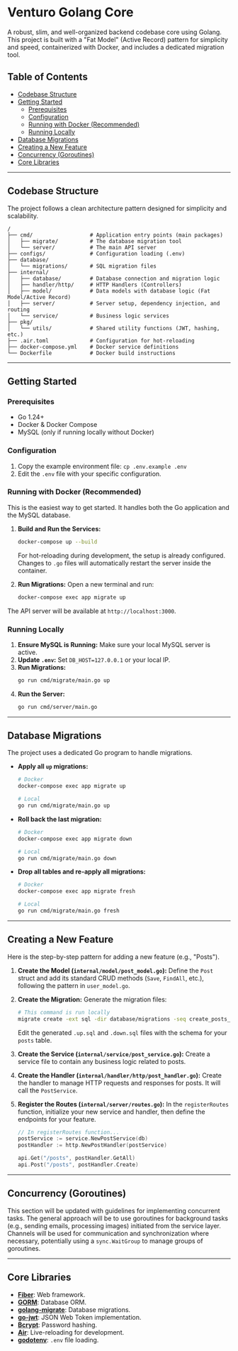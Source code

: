 # Venturo Golang Core

A robust, slim, and well-organized backend codebase core using Golang. This project is built with a "Fat Model" (Active Record) pattern for simplicity and speed, containerized with Docker, and includes a dedicated migration tool.

## Table of Contents

  - [Codebase Structure](https://www.google.com/search?q=%23codebase-structure)
  - [Getting Started](https://www.google.com/search?q=%23getting-started)
      - [Prerequisites](https://www.google.com/search?q=%23prerequisites)
      - [Configuration](https://www.google.com/search?q=%23configuration)
      - [Running with Docker (Recommended)](https://www.google.com/search?q=%23running-with-docker-recommended)
      - [Running Locally](https://www.google.com/search?q=%23running-locally)
  - [Database Migrations](https://www.google.com/search?q=%23database-migrations)
  - [Creating a New Feature](https://www.google.com/search?q=%23creating-a-new-feature)
  - [Concurrency (Goroutines)](https://www.google.com/search?q=%23concurrency-goroutines)
  - [Core Libraries](https://www.google.com/search?q=%23core-libraries)

-----

## Codebase Structure

The project follows a clean architecture pattern designed for simplicity and scalability.

```
/
├── cmd/                  # Application entry points (main packages)
│   ├── migrate/          # The database migration tool
│   └── server/           # The main API server
├── configs/              # Configuration loading (.env)
├── database/
│   └── migrations/       # SQL migration files
├── internal/
│   ├── database/         # Database connection and migration logic
│   ├── handler/http/     # HTTP Handlers (Controllers)
│   ├── model/            # Data models with database logic (Fat Model/Active Record)
│   ├── server/           # Server setup, dependency injection, and routing
│   └── service/          # Business logic services
├── pkg/
│   └── utils/            # Shared utility functions (JWT, hashing, etc.)
├── .air.toml             # Configuration for hot-reloading
├── docker-compose.yml    # Docker service definitions
└── Dockerfile            # Docker build instructions
```

-----

## Getting Started

### Prerequisites

  * Go 1.24+
  * Docker & Docker Compose
  * MySQL (only if running locally without Docker)

### Configuration

1.  Copy the example environment file: `cp .env.example .env`
2.  Edit the `.env` file with your specific configuration.

### Running with Docker (Recommended)

This is the easiest way to get started. It handles both the Go application and the MySQL database.

1.  **Build and Run the Services:**

    ```bash
    docker-compose up --build
    ```

    For hot-reloading during development, the setup is already configured. Changes to `.go` files will automatically restart the server inside the container.

2.  **Run Migrations:** Open a new terminal and run:

    ```bash
    docker-compose exec app migrate up
    ```

The API server will be available at `http://localhost:3000`.

### Running Locally

1.  **Ensure MySQL is Running:** Make sure your local MySQL server is active.
2.  **Update `.env`:** Set `DB_HOST=127.0.0.1` or your local IP.
3.  **Run Migrations:**
    ```bash
    go run cmd/migrate/main.go up
    ```
4.  **Run the Server:**
    ```bash
    go run cmd/server/main.go
    ```

-----

## Database Migrations

The project uses a dedicated Go program to handle migrations.

  * **Apply all `up` migrations:**
    ```bash
    # Docker
    docker-compose exec app migrate up

    # Local
    go run cmd/migrate/main.go up
    ```
  * **Roll back the last migration:**
    ```bash
    # Docker
    docker-compose exec app migrate down

    # Local
    go run cmd/migrate/main.go down
    ```
  * **Drop all tables and re-apply all migrations:**
    ```bash
    # Docker
    docker-compose exec app migrate fresh

    # Local
    go run cmd/migrate/main.go fresh
    ```

-----

## Creating a New Feature

Here is the step-by-step pattern for adding a new feature (e.g., "Posts").

1.  **Create the Model (`internal/model/post_model.go`):**
    Define the `Post` struct and add its standard CRUD methods (`Save`, `FindAll`, etc.), following the pattern in `user_model.go`.

2.  **Create the Migration:**
    Generate the migration files:

    ```bash
    # This command is run locally
    migrate create -ext sql -dir database/migrations -seq create_posts_table
    ```

    Edit the generated `.up.sql` and `.down.sql` files with the schema for your `posts` table.

3.  **Create the Service (`internal/service/post_service.go`):**
    Create a service file to contain any business logic related to posts.

4.  **Create the Handler (`internal/handler/http/post_handler.go`):**
    Create the handler to manage HTTP requests and responses for posts. It will call the `PostService`.

5.  **Register the Routes (`internal/server/routes.go`):**
    In the `registerRoutes` function, initialize your new service and handler, then define the endpoints for your feature.

    ```go
    // In registerRoutes function...
    postService := service.NewPostService(db)
    postHandler := http.NewPostHandler(postService)

    api.Get("/posts", postHandler.GetAll)
    api.Post("/posts", postHandler.Create)
    ```

-----

## Concurrency (Goroutines)

This section will be updated with guidelines for implementing concurrent tasks. The general approach will be to use goroutines for background tasks (e.g., sending emails, processing images) initiated from the service layer. Channels will be used for communication and synchronization where necessary, potentially using a `sync.WaitGroup` to manage groups of goroutines.

-----

## Core Libraries

  * [**Fiber**](https://github.com/gofiber/fiber): Web framework.
  * [**GORM**](https://github.com/go-gorm/gorm): Database ORM.
  * [**golang-migrate**](https://github.com/golang-migrate/migrate): Database migrations.
  * [**go-jwt**](https://github.com/golang-jwt/jwt): JSON Web Token implementation.
  * [**Bcrypt**](https://pkg.go.dev/golang.org/x/crypto/bcrypt): Password hashing.
  * [**Air**](https://github.com/cosmtrek/air): Live-reloading for development.
  * [**godotenv**](https://github.com/joho/godotenv): `.env` file loading.